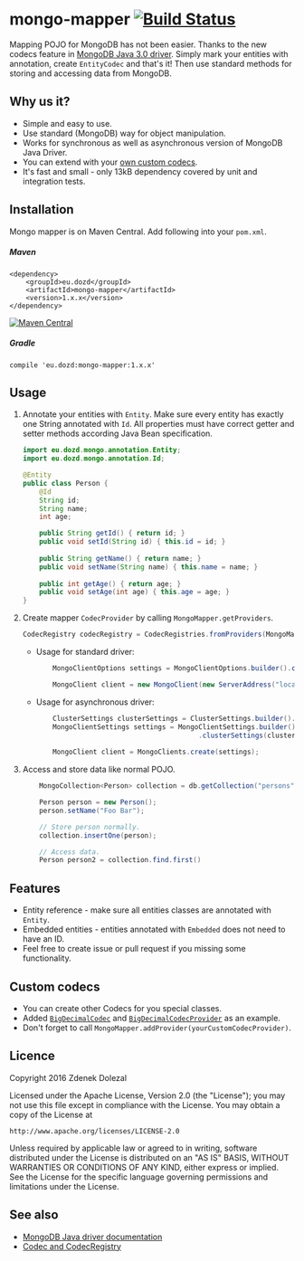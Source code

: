 # mongo-mapper [![Build Status](https://travis-ci.org/dozd/mongo-mapper.svg?branch=master)](https://travis-ci.org/dozd/mongo-mapper)

Mapping POJO for MongoDB has not been easier. Thanks to the new codecs feature in [MongoDB Java 3.0 driver](https://www.mongodb.com/blog/post/introducing-30-java-driver).
Simply mark your entities with annotation, create `EntityCodec` and that's it! Then use standard methods for storing and accessing data from MongoDB.

## Why us it?
- Simple and easy to use.
- Use standard (MongoDB) way for object manipulation.
- Works for synchronous as well as asynchronous version of MongoDB Java Driver.
- You can extend with your [own custom codecs](#custom-codecs).
- It's fast and small - only 13kB dependency covered by unit and integration tests.

## Installation

Mongo mapper is on Maven Central. Add following into your `pom.xml`.

##### Maven

```
<dependency>
    <groupId>eu.dozd</groupId>
    <artifactId>mongo-mapper</artifactId>
    <version>1.x.x</version>
</dependency>
```

[![Maven Central](https://maven-badges.herokuapp.com/maven-central/eu.dozd/mongo-mapper/badge.svg?style=flat)](http://mvnrepository.com/artifact/eu.dozd/mongo-mapper)

##### Gradle

```
compile 'eu.dozd:mongo-mapper:1.x.x'
```

## Usage
1. Annotate your entities with `Entity`. Make sure every entity has exactly one String annotated with `Id`. All properties must have
correct getter and setter methods according Java Bean specification.

    ```java
    import eu.dozd.mongo.annotation.Entity;
    import eu.dozd.mongo.annotation.Id;
    
    @Entity
    public class Person {
        @Id
        String id;
        String name;
        int age;
    
        public String getId() { return id; }
        public void setId(String id) { this.id = id; }
        
        public String getName() { return name; }
        public void setName(String name) { this.name = name; }
        
        public int getAge() { return age; }
        public void setAge(int age) { this.age = age; }
    }
    ```

2. Create mapper `CodecProvider` by calling `MongoMapper.getProviders`.
    ```java
    CodecRegistry codecRegistry = CodecRegistries.fromProviders(MongoMapper.getProviders());
    ```

    - Usage for standard driver:
    
        ```java
            MongoClientOptions settings = MongoClientOptions.builder().codecRegistry(codecRegistry).build();
        
            MongoClient client = new MongoClient(new ServerAddress("localhost", 27017), settings);
        ```
    
    - Usage for asynchronous driver:
    
        ```java
            ClusterSettings clusterSettings = ClusterSettings.builder().hosts(Arrays.asList(new ServerAddress("localhost", 27017))).build();
            MongoClientSettings settings = MongoClientSettings.builder().codecRegistry(codecRegistry)
                                                .clusterSettings(clusterSettings).build();
            
            MongoClient client = MongoClients.create(settings);
        ```
        
3. Access and store data like normal POJO.

    ```java
        MongoCollection<Person> collection = db.getCollection("persons", Person.class);
    
        Person person = new Person();
        person.setName("Foo Bar");
    
        // Store person normally.
        collection.insertOne(person);
    
        // Access data.
        Person person2 = collection.find.first()
    ```

## Features
- Entity reference - make sure all entities classes are annotated with `Entity`.
- Embedded entities - entities annotated with `Embedded` does not need to have an ID. 
- Feel free to create issue or pull request if you missing some functionality.

## Custom codecs
- You can create other Codecs for you special classes.
- Added [`BigDecimalCodec`](https://github.com/dozd/mongo-mapper/tree/master/src/main/java/eu/dozd/mongo/codecs/bigdecimal/BigDecimalCodec.java) 
and [`BigDecimalCodecProvider`](https://github.com/dozd/mongo-mapper/tree/master/src/main/java/eu/dozd/mongo/codecs/bigdecimal/BigDecimalCodecProvider.java) as an example.
- Don't forget to call `MongoMapper.addProvider(yourCustomCodecProvider)`.

## Licence
Copyright 2016 Zdenek Dolezal

Licensed under the Apache License, Version 2.0 (the "License");
you may not use this file except in compliance with the License.
You may obtain a copy of the License at

    http://www.apache.org/licenses/LICENSE-2.0

Unless required by applicable law or agreed to in writing, software
distributed under the License is distributed on an "AS IS" BASIS,
WITHOUT WARRANTIES OR CONDITIONS OF ANY KIND, either express or implied.
See the License for the specific language governing permissions and
limitations under the License.

## See also
- [MongoDB Java driver documentation](http://mongodb.github.io/mongo-java-driver/3.1/)
- [Codec and CodecRegistry](http://mongodb.github.io/mongo-java-driver/3.1/bson/codecs/)
